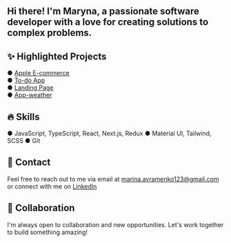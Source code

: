 ## Hi there! I'm Maryna, a passionate software developer with a love for creating solutions to complex problems.

## ✨ Highlighted Projects

● [Apple E-commerce](https://github.com/AvramenkoMarina/phone_catalog)  
● [To-do App](https://github.com/AvramenkoMarina/todo_app)  
● [Landing Page](https://github.com/AvramenkoMarina/landing_page)  
● [App-weather](https://github.com/AvramenkoMarina/app-weather)

## 🔥 Skills
● JavaScript, TypeScript, React, Next.js, Redux
● Material UI, Tailwind, SCSS
● Git

## 💬 Contact
Feel free to reach out to me via email at marina.avramenko123@gmail.com or connect with me on [LinkedIn](https://www.linkedin.com/in/maryna-avramenko-a30296355/)

## 🤝 Collaboration
I'm always open to collaboration and new opportunities. Let's work together to build something amazing!
